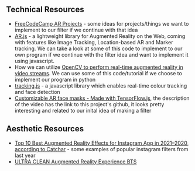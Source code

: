 ## Technical Resources
- [FreeCodeCamp AR Projects](https://www.freecodecamp.org/news/tag/augmented-reality/) - some ideas for projects/things we want to implement to our filter if we continue with that idea
- [AR.js](https://github.com/AR-js-org/AR.js) - a lightweight library for Augmented Reality on the Web, coming with features like Image Tracking, Location-based AR and Marker tracking. We can take a look at some of this code to implement to our own program if we continue with the filter idea and want to implement it using javascript.
- How we can utilize [OpenCV  to perform real-time augmented reality in video streams](https://www.pyimagesearch.com/2021/01/11/opencv-video-augmented-reality/). We can use some of this code/tutorial if we choose to implement our program in python
- [tracking.js](https://github.com/eduardolundgren/tracking.js/) - a javascript library which enables real-time colour tracking and face detection
- [Customizable AR face masks - Made with TensorFlow.js](https://www.youtube.com/watch?v=TpiGFaHC_5U), the description of the video has the link to this project's github, it looks pretty interesting and related to our inital idea of making a filter

## Aesthetic Resources
- [Top 10 Best Augmented Reality Effects for Instagram App in 2021–2020, according to Catchar](https://medium.com/catchar/top-10-best-augmented-reality-effects-for-instagram-app-in-2020-according-to-catchar-89615f0b4d6f) - some examples of popular instagram filters from last year
- [ULTRA CLEAN Augmented Reality Experience BTS](https://www.behance.net/gallery/105069513/ULTRA-CLEAN-Augmented-Reality-Experience-BTS)
